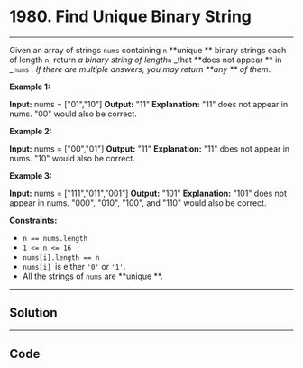 # 1980. Find Unique Binary String

---

Given an array of strings `nums` containing `n` **unique ** binary strings each of length `n`, return _a binary string of length_`n` _that **does not appear ** in _`nums` _. If there are multiple answers, you may return **any ** of them_.

 

**Example 1:**


**Input:** nums = ["01","10"]
**Output:** "11"
**Explanation:** "11" does not appear in nums. "00" would also be correct.


**Example 2:**


**Input:** nums = ["00","01"]
**Output:** "11"
**Explanation:** "11" does not appear in nums. "10" would also be correct.


**Example 3:**


**Input:** nums = ["111","011","001"]
**Output:** "101"
**Explanation:** "101" does not appear in nums. "000", "010", "100", and "110" would also be correct.


 

**Constraints:**

  * `n == nums.length`
  * `1 <= n <= 16`
  * `nums[i].length == n`
  * `nums[i] `is either `'0'` or `'1'`.
  * All the strings of `nums` are **unique **.

---

## Solution



---

## Code
```python


```